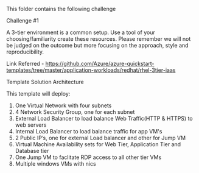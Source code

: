 This folder contains the following challenge

Challenge #1

A 3-tier environment is a common setup. Use a tool of your choosing/familiarity create these resources. Please remember we will not be judged on the outcome but more focusing on the approach, style and reproducibility.
 
Link Referred - https://github.com/Azure/azure-quickstart-templates/tree/master/application-workloads/redhat/rhel-3tier-iaas

Template Solution Architecture

This template will deploy:

1. One Virtual Network with four subnets
2. 4 Network Security Group, one for each subnet
3. External Load Balancer to load balance Web Traffic(HTTP & HTTPS) to web servers
4. Internal Load Balancer to load balance traffic for app VM's
5. 2 Public IP’s, one for external Load balancer and other for Jump VM
6.  Virtual Machine Availability sets for Web Tier, Application Tier and Database tier
7. One Jump VM to faclitate RDP access to all other tier VMs
8. Multiple windows VMs with nics
